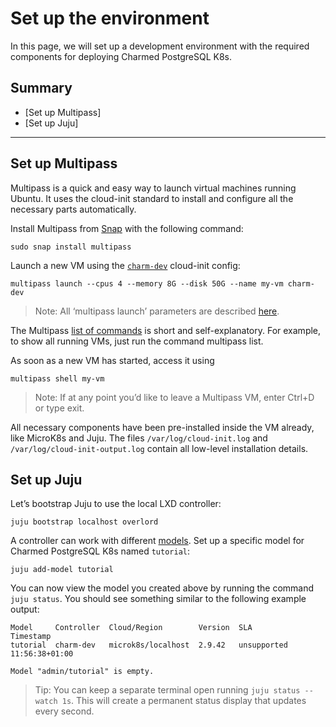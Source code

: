 # Set up the environment

In this page, we will set up a development environment with the required components for deploying Charmed PostgreSQL K8s.

## Summary
* [Set up Multipass]
* [Set up Juju]

---

## Set up Multipass

Multipass is a quick and easy way to launch virtual machines running Ubuntu. It uses the cloud-init standard to install and configure all the necessary parts automatically.

Install Multipass from [Snap](https://snapcraft.io/multipass?_gl=1*p32nht*_gcl_au*ODEzODE4NzE2LjE3MTc0MTcxNzQ.*_ga*MTEyNTQ0MjIwMi4xNzIxMTI4MjY1*_ga_5LTL1CNEJM*MTcyMjAwNjUxMy4zNy4xLjE3MjIwMDY2MTguNjAuMC4w) with the following command:

```shell
sudo snap install multipass
```

Launch a new VM using the [`charm-dev`](https://github.com/canonical/multipass-blueprints/blob/main/v1/charm-dev.yaml) cloud-init config:

```shell
multipass launch --cpus 4 --memory 8G --disk 50G --name my-vm charm-dev
```
>Note: All ‘multipass launch’ parameters are described [here](https://multipass.run/docs/launch-command?_gl=1*1y9uf34*_gcl_au*ODEzODE4NzE2LjE3MTc0MTcxNzQ.*_ga*MTEyNTQ0MjIwMi4xNzIxMTI4MjY1*_ga_5LTL1CNEJM*MTcyMjAwNjUxMy4zNy4xLjE3MjIwMDY2MTguNjAuMC4w).

The Multipass [list of commands](https://multipass.run/docs/multipass-cli-commands?_gl=1*p32nht*_gcl_au*ODEzODE4NzE2LjE3MTc0MTcxNzQ.*_ga*MTEyNTQ0MjIwMi4xNzIxMTI4MjY1*_ga_5LTL1CNEJM*MTcyMjAwNjUxMy4zNy4xLjE3MjIwMDY2MTguNjAuMC4w) is short and self-explanatory. For example, to show all running VMs, just run the command multipass list.

As soon as a new VM has started, access it using

```shell
multipass shell my-vm
```
>Note: If at any point you’d like to leave a Multipass VM, enter Ctrl+D or type exit.

All necessary components have been pre-installed inside the VM already, like MicroK8s and Juju. The files `/var/log/cloud-init.log` and `/var/log/cloud-init-output.log` contain all low-level installation details.

## Set up Juju

Let’s bootstrap Juju to use the local LXD controller:

```shell
juju bootstrap localhost overlord
```

A controller can work with different [models](https://juju.is/docs/juju/model?_gl=1*p32nht*_gcl_au*ODEzODE4NzE2LjE3MTc0MTcxNzQ.*_ga*MTEyNTQ0MjIwMi4xNzIxMTI4MjY1*_ga_5LTL1CNEJM*MTcyMjAwNjUxMy4zNy4xLjE3MjIwMDY2MTguNjAuMC4w). Set up a specific model for Charmed PostgreSQL K8s named `tutorial`:

```shell
juju add-model tutorial
```

You can now view the model you created above by running the command `juju status`. You should see something similar to the following example output:

```shell
Model     Controller  Cloud/Region        Version  SLA          Timestamp
tutorial  charm-dev   microk8s/localhost  2.9.42   unsupported  11:56:38+01:00

Model "admin/tutorial" is empty.
```

>Tip: You can keep a separate terminal open running `juju status --watch 1s`. This will create a permanent status display that updates every second.


